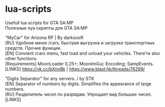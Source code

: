 # lua-scripts  
Usefull lua scripts for GTA SA:MP  
Полезные луа скрипты для GTA SA:MP  

"MyCar" for Arizona RP | By darksooR    
[RU] Удобное меню /cars, быстрая выгрузка и загрузка транспортных средств. Прочие функции.  
[EN] Convient /cars menu, fast load and unload your vehicles. There're also other functions.  
[Requirements] MoonLoader 0.25+; MoonImGui; Encoding; SampEvents.  
[LINKS] https://vk.cc/bXnnBk | https://www.blast.hk/threads/76299/  

"Digits Separator" for any servers. / by STK  
[EN] Separator of numbers by digits. Simplifies the appearance of large numbers.  
[RU] Разделитель чисел по разрядам. Упрощает вид больших чисел.  
[LINKS]  
